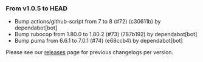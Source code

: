 ### From v1.0.5 to HEAD

- Bump actions/github-script from 7 to 8 (#72) (c30611b) by dependabot[bot]
- Bump rubocop from 1.80.0 to 1.80.2 (#73) (787b192) by dependabot[bot]
- Bump puma from 6.6.1 to 7.0.1 (#74) (e68ccb4) by dependabot[bot]

Please see our [releases](https://github.com/devxiongmao/power-flow-analysis/releases) page for previous changelogs per version.

